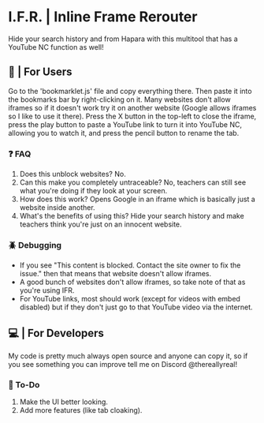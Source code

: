 # I.F.R. | Inline Frame Rerouter
Hide your search history and from Hapara with this multitool that has a YouTube NC function as well! <br>

## 👋 | For Users
Go to the 'bookmarklet.js' file and copy everything there. Then paste it into the bookmarks bar by right-clicking on it. Many websites don't allow iframes so if it doesn't work try it on another website (Google allows iframes so I like to use it there). Press the X button in the top-left to close the iframe, press the play button to paste a YouTube link to turn it into YouTube NC, allowing you to watch it, and press the pencil button to rename the tab.

### ❓ FAQ
1. Does this unblock websites? No.
2. Can this make you completely untraceable? No, teachers can still see what you're doing if they look at your screen.
3. How does this work? Opens Google in an iframe which is basically just a website inside another.
4. What's the benefits of using this? Hide your search history and make teachers think you're just on an innocent website.

### 🪲 Debugging
* If you see "This content is blocked. Contact the site owner to fix the issue." then that means that website doesn't allow iframes.
* A good bunch of websites don't allow iframes, so take note of that as you're using IFR.
* For YouTube links, most should work (except for videos with embed disabled) but if they don't just go to that YouTube video via the internet.

## 💻 | For Developers 
My code is pretty much always open source and anyone can copy it, so if you see something you can improve tell me on Discord @thereallyreal!

### 📝 To-Do
1. Make the UI better looking.
2. Add more features (like tab cloaking).
